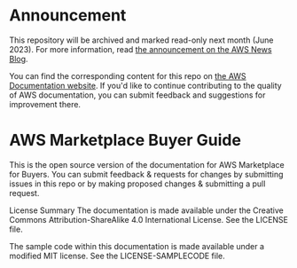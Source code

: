 # Announcement

This repository will be archived and marked read-only next month (June 2023). For more information, read [the announcement on the AWS News Blog](https://aws.amazon.com/blogs/aws/retiring-the-aws-documentation-on-github/).

You can find the corresponding content for this repo on [the AWS Documentation website](https://docs.aws.amazon.com/marketplace/latest/buyerguide). If you'd like to continue contributing to the quality of AWS documentation, you can submit feedback and suggestions for improvement there.

# AWS Marketplace Buyer Guide
This is the open source version of the documentation for AWS Marketplace for Buyers. You can submit feedback &amp; requests for changes by submitting issues in this repo or by making proposed changes &amp; submitting a pull request.

License Summary
The documentation is made available under the Creative Commons Attribution-ShareAlike 4.0 International License. See the LICENSE file.

The sample code within this documentation is made available under a modified MIT license. See the LICENSE-SAMPLECODE file.
